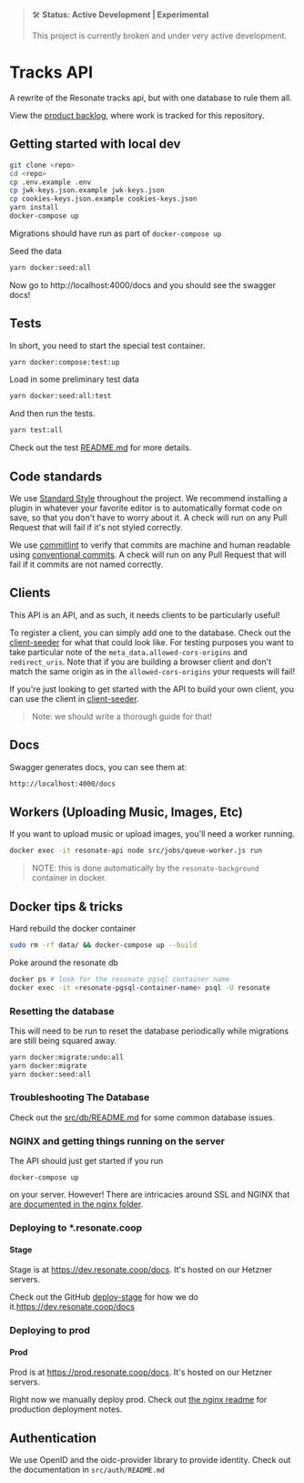 > 🛠 **Status: Active Development | Experimental**
>
> This project is currently broken and under very active development.

# Tracks API

A rewrite of the Resonate tracks api, but with one database to rule them all.

View the [product backlog](https://mattermost.resonate.coop/plugins/focalboard/workspace/gr3aqjbmw3d7fp3wukfw7hhppr/shared/bzkz3bnxxsbny3doh9aqhqy8cth/vzfpkzytdq3rkfjjwzagshoyrho?r=kwx8xtyxwcpmqsnh67iz8x74p7a), where work is tracked for this repository.

## Getting started with local dev

```sh
git clone <repo>
cd <repo>
cp .env.example .env
cp jwk-keys.json.example jwk-keys.json
cp cookies-keys.json.example cookies-keys.json
yarn install
docker-compose up
```

Migrations should have run as part of `docker-compose up`

Seed the data

```sh
yarn docker:seed:all
```

Now go to http://localhost:4000/docs and you should see the swagger docs!

## Tests

In short, you need to start the special test container. 

```sh
yarn docker:compose:test:up
```

Load in some preliminary test data

```sh
yarn docker:seed:all:test
```

And then run the tests.

```sh
yarn test:all
```

Check out the test [README.md](/tests/README.md) for more details.

## Code standards

We use [Standard Style](https://standardjs.com/) throughout the project. We recommend installing a plugin in whatever your favorite editor is to automatically format code on save, so that you don't have to worry about it. A check will run on any Pull Request that will fail if it's not styled correctly.

We use [commitlint](https://commitlint.js.org/) to verify that commits are machine and human readable using [conventional commits](https://www.conventionalcommits.org/en/v1.0.0/). A check will run on any Pull Request that will fail if it commits are not named correctly.

## Clients

This API is an API, and as such, it needs clients to be particularly useful!

To register a client, you can simply add one to the database. Check out the [client-seeder](src/db/seeders/clients-seeder.js) for what that could look like. For testing purposes you want to take particular note of the `meta_data.allowed-cors-origins` and `redirect_uris`. Note that if you are building a browser client and don't match the same origin as in the `allowed-cors-origins` your requests will fail!

If you're just looking to get started with the API to build your own client, you can use the client in [client-seeder](src/db/seeders/clients-seeder.js).

> Note: we should write a thorough guide for that!

## Docs

Swagger generates docs, you can see them at: 

```sh
http://localhost:4000/docs
```

## Workers (Uploading Music, Images, Etc)

If you want to upload music or upload images, you'll need a worker running.

```sh
docker exec -it resonate-api node src/jobs/queue-worker.js run
```

> NOTE: this is done automatically by the `resonate-background` container in docker.

## Docker tips & tricks

Hard rebuild the docker container

```sh
sudo rm -rf data/ && docker-compose up --build
``` 

Poke around the resonate db

```sh
docker ps # look for the resonate pgsql container name
docker exec -it <resonate-pgsql-container-name> psql -U resonate
```

### Resetting the database
This will need to be run to reset the database periodically while migrations are still being squared away.

```sh
yarn docker:migrate:undo:all
yarn docker:migrate
yarn docker:seed:all
```

### Troubleshooting The Database

Check out the [src/db/README.md](src/db/README.md) for some common database issues. 

### NGINX and getting things running on the server

The API should just get started if you run 

```
docker-compose up
```

on your server. However! There are intricacies around SSL and NGINX that [are documented in the nginx folder](nginx/README.md).

### Deploying to *.resonate.coop

#### Stage 

Stage is at https://dev.resonate.coop/docs. It's hosted on our Hetzner servers.

Check out the GitHub [deploy-stage](.github/workflows/deploy-stage.yml) for how we do it.https://dev.resonate.coop/docs

### Deploying to prod

#### Prod

Prod is at https://prod.resonate.coop/docs. It's hosted on our Hetzner servers. 

Right now we manually deploy prod. Check out [the nginx readme](nginx/README.md#production) for production deployment notes. 

## Authentication

We use OpenID and the oidc-provider library to provide identity. Check out the documentation in `src/auth/README.md`
